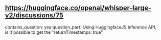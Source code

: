 ## https://huggingface.co/openai/whisper-large-v2/discussions/75

contains_question: yes
question_part: Using HuggingfaceJS inference API, is it possible to get the "returnTimestamps: true"